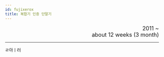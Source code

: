 ```yaml
---
id: fujixerox
title: 복합기 인증 단말기
---
```


<div align="right">
  <font size="4">
    2011 ~ <br/>
		about 12 weeks (3 month)
  </font>
</div>

---

ㄹ아ㅣ러